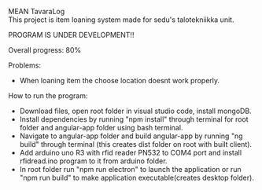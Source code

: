 MEAN TavaraLog  
This project is item loaning system made for sedu's talotekniikka unit.

PROGRAM IS UNDER DEVELOPMENT!!

Overall progress: 80%

Problems:

- When loaning item the choose location doesnt work properly.

How to run the program:

- Download files, open root folder in visual studio code, install mongoDB.
- Install dependencies by running "npm install" through terminal for root folder and angular-app folder using bash terminal.
- Navigate to angular-app folder and build angular-app by running "ng build" through terminal (this creates dist folder on root with built client).
- Add arduino uno R3 with rfid reader PN532 to COM4 port and install rfidread.ino program to it from arduino folder.
- In root folder run "npm run electron" to launch the application or run "npm run build" to make application executable(creates desktop folder).
